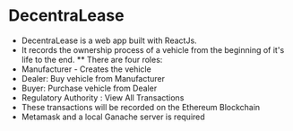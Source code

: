 # DecentraLease
* DecentraLease is a web app built with ReactJs. 
* It records the ownership process of a vehicle from the beginning of it's life to the end. 
** There are four roles: 
* Manufacturer - Creates the vehicle
* Dealer: Buy vehicle from Manufacturer
* Buyer: Purchase vehicle from Dealer 
* Regulatory Authority : View All Transactions
* These transactions will be recorded on the Ethereum Blockchain
* Metamask and a local Ganache server is required

